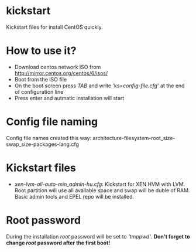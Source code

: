 kickstart
=========

Kickstart files for install CentOS quickly.

How to use it?
==============

- Download centos network ISO from http://mirror.centos.org/centos/6/isos/
- Boot from the ISO file
- On the boot screen press _TAB_ and write 'ks=_config-file.cfg_' at the end of configuration line
- Press enter and autmatic installation will start

Config file naming
==================

Config file names created this way:
 architecture-filesystem-root_size-swap_size-packages-lang.cfg

Kickstart files
===============

- *xen-lvm-all-auto-min_admin-hu.cfg*: Kickstart for XEN HVM with LVM. Root partition will use all available space and swap will be duble of RAM. Basic admin tools and EPEL repo will be installed.

Root password
=============

During the installation _root_ password will be set to _'tmppwd'_.
__Don't forget to change _root_ password after the first boot!__